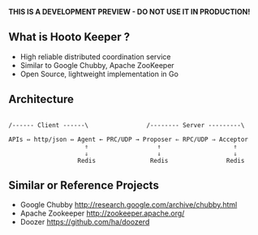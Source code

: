 
**THIS IS A DEVELOPMENT PREVIEW - DO NOT USE IT IN PRODUCTION!**

## What is Hooto Keeper ?
 * High reliable distributed coordination service
 * Similar to Google Chubby, Apache ZooKeeper
 * Open Source, lightweight implementation in Go

## Architecture
<pre><code>
/------ Client ------\                /-------- Server ---------\

APIs ⇔ http/json ⇔ Agent ← PRC/UDP → Proposer ⇐ RPC/UDP ⇒ Acceptor
                     ⇑                   ⇑                    ⇑
                     ⇓                   ⇓                    ⇓
                   Redis               Redis                Redis
</code></pre>

## Similar or Reference Projects
 * Google Chubby <http://research.google.com/archive/chubby.html>
 * Apache Zookeeper <http://zookeeper.apache.org/>
 * Doozer <https://github.com/ha/doozerd>

